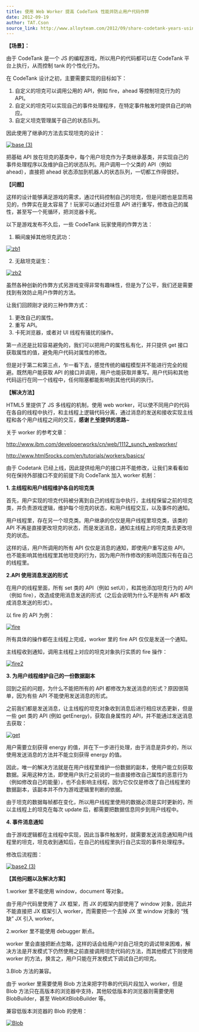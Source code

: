 ```yaml
---
title: 使用 Web Worker 提高 CodeTank 性能并防止用户代码作弊
date: 2012-09-19
author: TAT.Cson
source_link: http://www.alloyteam.com/2012/09/share-codetank-years-using-the-web-worker-to-avoid-cheating-user-code/
---
```


<!-- {% raw %} - for jekyll -->

**【场景】：**

由于 CodeTank 是一个 JS 的编程游戏，所以用户的代码都可以在 CodeTank 平台上执行，从而控制 tank 的个性化行为。

在 CodeTank 设计之初，主要需要实现的目标如下：

1.  自定义的坦克可以调用公用的 API，例如 fire，ahead 等控制坦克行为的 API。
2.  自定义的坦克可以实现自己的事件处理程序，在特定事件触发时提供自己的响应。
3.  自定义坦克管理属于自己的状态队列。

因此使用了继承的方法去实现坦克的设计：

[![](http://www.alloyteam.com/wp-content/uploads/2012/09/base-3.png "base (3)")](http://www.alloyteam.com/wp-content/uploads/2012/09/base-3.png)

把基础 API 放在坦克的基类中，每个用户坦克作为子类继承基类，并实现自己的事件处理程序以及维护自己的状态队列。用户调用一个父类的 API（例如 ahead），直接把 ahead 状态添加到机器人的状态队列，一切都工作得很好。

**【问题】**

这样的设计能够满足游戏的需求，通过代码控制自己的坦克，但是问题也是显而易见的，作弊实在是太容易了！玩家可以通过对任意 API 进行重写，修改自己的属性，甚至写一个死循环，把浏览器卡死。

以下是游戏发布不久后，一些 CodeTank 玩家使用的作弊方法：

1. 瞬间废掉其他坦克武功：

[![](http://www.alloyteam.com/wp-content/uploads/2012/09/zb11.jpg "zb1")](http://www.alloyteam.com/wp-content/uploads/2012/09/zb11.jpg)

2. 无敌坦克诞生：

[![](http://www.alloyteam.com/wp-content/uploads/2012/09/zb2.jpg "zb2")](http://www.alloyteam.com/wp-content/uploads/2012/09/zb2.jpg)

虽然各种创新的作弊方式另游戏变得非常有趣味性，但是为了公平，我们还是需要找到有效防止用户作弊的方法。

让我们回顾刚才说的三种作弊方式：

1.  更改自己的属性。
2.  重写 API。
3.  卡死浏览器，或者对 UI 线程有骚扰的操作。

第一点还是比较容易避免的，我们可以把用户的属性私有化，并只提供 get 接口获取属性的值，避免用户代码对属性的修改。

但是对于第二和第三点，乍一看下去，感觉传统的编程模型并不能进行完全的规避。既然用户能获取 API 的接口并调用，用户也能获取并重写。用户代码和其他代码运行在同一个线程中，任何阻塞都能影响到其他代码的执行。

**【解决方法】**

HTML5 里提供了 JS 多线程的机制，使用 web worker，可以使不同用户的代码在各自的线程中执行，和主线程上逻辑代码分离，通过消息的发送和接收实现主线程和各个用户线程之间的交互，**感谢 [P 爷](http://www.alloyteam.com/author/iptton/ "P 爷")提供的思路**~

关于 worker 的参考文章：

<http://www.ibm.com/developerworks/cn/web/1112_sunch_webworker/>

<http://www.html5rocks.com/en/tutorials/workers/basics/>

由于 Codetank 已经上线，因此提供给用户的接口并不能修改，让我们来看看如何在保持外部接口不变的前提下向 CodeTank 加入 worker 机制：

**1. 主线程和用户线程维护各自的坦克类**

首先，用户实现的坦克代码被分离到自己的线程当中执行，主线程保留之前的坦克类，并负责游戏逻辑，维护每个坦克的状态，和用户线程交互，以及事件的通知。

用户线程里，存在另一个坦克类。用户继承的仅仅是用户线程里坦克类，该类的 API 不再是直接更改坦克的状态，而是发送消息，通知主线程上的坦克类去更改坦克的状态。

这样的话，用户所调用的所有 API 仅仅是消息的通知，即使用户重写这些 API，也不能影响其他线程里其他坦克的行为，因为用户所作修改的影响范围只有在自己的线程里。

**2.API 使用消息发送的形式**

在用户的线程里面，所有 set 类的 API（例如 setUI），和其他添加坦克行为的 API（例如 fire），改造成使用消息发送的形式（之后会说明为什么不是所有 API 都改成消息发送的形式）。

以 fire 的 API 为例：

[![](http://www.alloyteam.com/wp-content/uploads/2012/09/fire.jpg "fire")](http://www.alloyteam.com/wp-content/uploads/2012/09/fire.jpg)

所有具体的操作都在主线程上完成，worker 里的 fire API 仅仅是发送一个通知。

主线程收到通知，调用主线程上对应的坦克对象执行实质的 fire 操作：

[![](http://www.alloyteam.com/wp-content/uploads/2012/09/fire21.jpg "fire2")](http://www.alloyteam.com/wp-content/uploads/2012/09/fire21.jpg)

**3. 为用户线程维护自己的一份数据副本**

回到之前的问题，为什么不能把所有的 API 都修改为发送消息的形式？原因很简单，因为有些 API 不能使用发送消息的形式。

之前我们都是发送消息，让主线程的坦克对象收到消息后进行相应状态更新，但是一些 get 类的 API (例如 getEnergy)，获取自身属性的 API，并不能通过发送消息去获取：

[![](http://www.alloyteam.com/wp-content/uploads/2012/09/get.jpg "get")](http://www.alloyteam.com/wp-content/uploads/2012/09/get.jpg)

用户需要立刻获得 energy 的值，并在下一步进行处理，由于消息是异步的，所以使用发送消息的方法并不能立刻获得 energy 的值。

因此，唯一的解决方法就是在用户线程里维护一份数据的副本，使用户能立刻获取数据。采用这种方法，即使用户执行之前说的一些直接修改自己属性的恶意行为（例如修改自己的能量），也不会影响主线程，因为它仅仅是修改了自己线程里的数据副本，该副本并不作为游戏逻辑里判断的依据。

由于坦克的数据每帧都在变化，所以用户线程里使用的数据必须是实时更新的，所以主线程上的坦克在每次 update 后，都需要把数据信息同步到用户线程中。

**4. 事件消息通知**

由于游戏逻辑都在主线程中实现，因此当事件触发时，就需要发送消息通知用户线程里的坦克，坦克收到通知后，在自己的线程里执行自己实现的事件处理程序。

修改后流程图：

[![](http://www.alloyteam.com/wp-content/uploads/2012/09/base2-3.png "base2 (3)")](http://www.alloyteam.com/wp-content/uploads/2012/09/base2-3.png)

**【其他问题以及解决方案】**

1.worker 里不能使用 window，document 等对象。

由于用户代码里使用了 JX 框架，而 JX 的框架内部使用了 window 对象，因此并不能直接把 JX 框架引入 worker，而需要把一个去掉 JX 里 window 对象的 “残缺” JX 引入 worker。

2.worker 里不能使用 debugger 断点。

worker 里会直接把断点忽略，这样的话会给用户对自己坦克的调试带来困难，解决方法是开发模式下仍然使用之前直接调用坦克代码的方法，而其他模式下则使用 worker 的方法，换言之，用户只能在开发模式下调试自己的坦克。

3.Blob 方法的兼容。

由于 worker 里需要使用 Blob 方法来把字符串的代码片段加入 worker，但是 Blob 方法只在高版本的浏览器中支持，其他较低版本的浏览器则需要使用 BlobBuilder，甚至 WebKitBlobBuilder 等。

兼容低版本浏览器的 Blob 的使用：

[![](http://www.alloyteam.com/wp-content/uploads/2012/09/Blob.jpg "Blob")](http://www.alloyteam.com/wp-content/uploads/2012/09/Blob.jpg)

<!-- {% endraw %} - for jekyll -->
